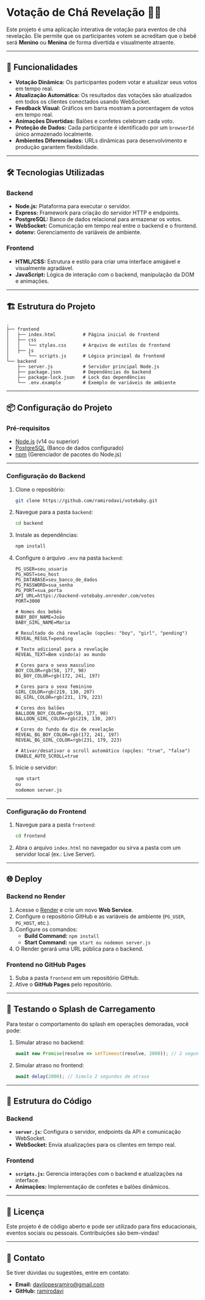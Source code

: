# Votação de Chá Revelação 🎉👶

Este projeto é uma aplicação interativa de votação para eventos de chá revelação. Ele permite que os participantes votem se acreditam que o bebê será **Menino** ou **Menina** de forma divertida e visualmente atraente.

---

## 🚀 Funcionalidades

- **Votação Dinâmica:** Os participantes podem votar e atualizar seus votos em tempo real.
- **Atualização Automática:** Os resultados das votações são atualizados em todos os clientes conectados usando WebSocket.
- **Feedback Visual:** Gráficos em barra mostram a porcentagem de votos em tempo real.
- **Animações Divertidas:** Balões e confetes celebram cada voto.
- **Proteção de Dados:** Cada participante é identificado por um `browserId` único armazenado localmente.
- **Ambientes Diferenciados:** URLs dinâmicas para desenvolvimento e produção garantem flexibilidade.

---

## 🛠️ Tecnologias Utilizadas

### Backend
- **Node.js:** Plataforma para executar o servidor.
- **Express:** Framework para criação do servidor HTTP e endpoints.
- **PostgreSQL:** Banco de dados relacional para armazenar os votos.
- **WebSocket:** Comunicação em tempo real entre o backend e o frontend.
- **dotenv:** Gerenciamento de variáveis de ambiente.

### Frontend
- **HTML/CSS:** Estrutura e estilo para criar uma interface amigável e visualmente agradável.
- **JavaScript:** Lógica de interação com o backend, manipulação da DOM e animações.

---

## 🏗️ Estrutura do Projeto

```plaintext
.
├── frontend
│   ├── index.html          # Página inicial do frontend
│   ├── css
│   │   └── styles.css      # Arquivo de estilos do frontend
│   ├── js
│       └── scripts.js      # Lógica principal do frontend
└── backend
    ├── server.js           # Servidor principal Node.js
    ├── package.json        # Dependências do backend
    ├── package-lock.json   # Lock das dependências
    └── .env.example        # Exemplo de variáveis de ambiente
```

---

## 📦 Configuração do Projeto

### Pré-requisitos

- [Node.js](https://nodejs.org/) (v14 ou superior)
- [PostgreSQL](https://www.postgresql.org/) (Banco de dados configurado)
- [npm](https://www.npmjs.com/) (Gerenciador de pacotes do Node.js)

---

### Configuração do Backend

1. Clone o repositório:
   ```bash
   git clone https://github.com/ramirodavi/votebaby.git
   ```

2. Navegue para a pasta `backend`:
   ```bash
   cd backend
   ```

3. Instale as dependências:
   ```bash
   npm install
   ```

4. Configure o arquivo `.env` na pasta `backend`:
   ```plaintext
   PG_USER=seu_usuario
   PG_HOST=seu_host
   PG_DATABASE=seu_banco_de_dados
   PG_PASSWORD=sua_senha
   PG_PORT=sua_porta
   API_URL=https://backend-votebaby.onrender.com/votes
   PORT=3000

   # Nomes dos bebês
   BABY_BOY_NAME=João
   BABY_GIRL_NAME=Maria

   # Resultado do chá revelação (opções: "boy", "girl", "pending")
   REVEAL_RESULT=pending

   # Texto adicional para a revelação
   REVEAL_TEXT=Bem vindo(a) ao mundo

   # Cores para o sexo masculino
   BOY_COLOR=rgb(58, 177, 98)
   BG_BOY_COLOR=rgb(172, 241, 197)

   # Cores para o sexo feminino
   GIRL_COLOR=rgb(219, 130, 207)
   BG_GIRL_COLOR=rgb(231, 179, 223)

   # Cores dos balões
   BALLOON_BOY_COLOR=rgb(58, 177, 98)
   BALLOON_GIRL_COLOR=rgb(219, 130, 207)

   # Cores do fundo da div de revelação
   REVEAL_BG_BOY_COLOR=rgb(172, 241, 197)
   REVEAL_BG_GIRL_COLOR=rgb(231, 179, 223)

   # Ativar/desativar o scroll automático (opções: "true", "false")
   ENABLE_AUTO_SCROLL=true
   ```

5. Inicie o servidor:
   ```bash
   npm start
   ou
   nodemon server.js
   ```

---

### Configuração do Frontend

1. Navegue para a pasta `frontend`:
   ```bash
   cd frontend
   ```

2. Abra o arquivo `index.html` no navegador ou sirva a pasta com um servidor local (ex.: Live Server).

---

## 🌐 Deploy

### Backend no Render

1. Acesse o [Render](https://render.com) e crie um novo **Web Service**.
2. Configure o repositório GitHub e as variáveis de ambiente (`PG_USER`, `PG_HOST`, etc.).
3. Configure os comandos:
   - **Build Command:** `npm install`
   - **Start Command:** `npm start ou nodemon server.js`
4. O Render gerará uma URL pública para o backend.

### Frontend no GitHub Pages

1. Suba a pasta `frontend` em um repositório GitHub.
2. Ative o **GitHub Pages** pelo repositório.

---

## 🧪 Testando o Splash de Carregamento

Para testar o comportamento do splash em operações demoradas, você pode:

1. Simular atraso no backend:
   ```javascript
   await new Promise(resolve => setTimeout(resolve, 2000)); // 2 segundos de atraso
   ```

2. Simular atraso no frontend:
   ```javascript
   await delay(2000); // Simula 2 segundos de atraso
   ```

---

## 📂 Estrutura do Código

### Backend

- **`server.js`:** Configura o servidor, endpoints da API e comunicação WebSocket.
- **WebSocket:** Envia atualizações para os clientes em tempo real.

### Frontend

- **`scripts.js`:** Gerencia interações com o backend e atualizações na interface.
- **Animações:** Implementação de confetes e balões dinâmicos.

---

## 📝 Licença

Este projeto é de código aberto e pode ser utilizado para fins educacionais, eventos sociais ou pessoais. Contribuições são bem-vindas!

---

## 📧 Contato

Se tiver dúvidas ou sugestões, entre em contato:
- **Email:** davilopesramiro@gmail.com
- **GitHub:** [ramirodavi](https://github.com/ramirodavi/)
